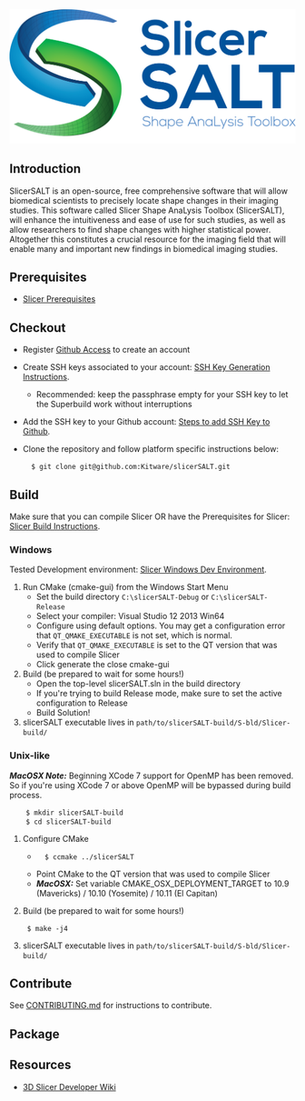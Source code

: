 
<img src="SlicerSALT.png" width="512">


Introduction
------------
SlicerSALT is an open-source, free comprehensive software that will allow biomedical scientists to precisely locate shape changes in their imaging studies. This software called Slicer Shape AnaLysis Toolbox (SlicerSALT), will enhance the intuitiveness and ease of use for such studies, as well as allow researchers to find shape changes with higher statistical power. Altogether this constitutes a crucial resource for the imaging field that will enable many and important new findings in biomedical imaging studies.

Prerequisites
-------------
* [Slicer Prerequisites]

Checkout
--------
* Register [Github Access]() to create an account
* Create SSH keys associated to your account: [SSH Key Generation Instructions].
    * Recommended: keep the passphrase empty for your SSH key to let the Superbuild work without interruptions
* Add the SSH key to your Github account: [Steps to add SSH Key to Github].
* Clone the repository and follow platform specific instructions below:

        $ git clone git@github.com:Kitware/slicerSALT.git

Build
-----

Make sure that you can compile Slicer OR have the Prerequisites for Slicer: [Slicer Build Instructions].

### Windows

Tested Development environment: [Slicer Windows Dev Environment].

1. Run CMake (cmake-gui) from the Windows Start Menu
    * Set the build directory `C:\slicerSALT-Debug` or `C:\slicerSALT-Release`
    * Select your compiler: Visual Studio 12 2013 Win64
    * Configure using default options. You may get a configuration error that `QT_QMAKE_EXECUTABLE` is not set, which is normal.
    * Verify that `QT_QMAKE_EXECUTABLE` is set to the QT version that was used to compile Slicer
    * Click generate the close cmake-gui
2. Build (be prepared to wait for some hours!)
    * Open the top-level slicerSALT.sln in the build directory
    * If you're trying to build Release mode, make sure to set the active configuration to Release 
    * Build Solution!
3. slicerSALT executable lives in `path/to/slicerSALT-build/S-bld/Slicer-build/`

### Unix-like

***MacOSX Note:*** Beginning XCode 7 support for OpenMP has been removed. So if you're using XCode 7 or above OpenMP will be bypassed during build process.

        $ mkdir slicerSALT-build
        $ cd slicerSALT-build

1. Configure CMake
    *       $ ccmake ../slicerSALT
    * Point CMake to the QT version that was used to compile Slicer
    * ___MacOSX:___ Set variable CMAKE_OSX_DEPLOYMENT_TARGET to 10.9 (Mavericks) / 10.10 (Yosemite) / 10.11 (El Capitan)
2. Build (be prepared to wait for some hours!)

        $ make -j4
3. slicerSALT executable lives in `path/to/slicerSALT-build/S-bld/Slicer-build/`

Contribute
----------
See [CONTRIBUTING.md][] for instructions to contribute.

[CONTRIBUTING.md]: CONTRIBUTING.md

Package
-------


Resources
---------
* [3D Slicer Developer Wiki](http://wiki.slicer.org/slicerWiki/index.php/Documentation/Nightly/Developers)


[Fork the slicerSALT Repository]: https://help.github.com/articles/fork-a-repo/
[Slicer Coding and Commit Style Guide]: https://www.slicer.org/wiki/Documentation/Nightly/Developers/Style_Guide
[Slicer Prerequisites]: https://www.slicer.org/wiki/Documentation/Nightly/Developers/Build_Instructions#PREREQUISITES
[Slicer Build Instructions]: https://www.slicer.org/slicerWiki/index.php/Documentation/Nightly/Developers/Build_Instructions
[SSH Key Generation Instructions]: https://gitlab.kitware.com/help/ssh/README
[Steps to add SSH Key to Github]: https://help.github.com/articles/adding-a-new-ssh-key-to-your-github-account/
[Slicer Windows Dev Environment]: https://www.slicer.org/wiki/Documentation/Nightly/Developers/Build_Instructions#Windows
